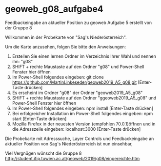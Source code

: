 # geoweb_g08_aufgabe4
Feedbackeingabe an aktueller Position zu geoweb Aufgabe 5 erstellt von der Gruppe 8


Willkommen in der Probekarte von "Sag's Niederösterreich".

Um die Karte anzusehen, folgen Sie bitte den Anweisungen:

1. Erstellen Sie einen lernen Ordner im Verzeichnis Ihrer Wahl und nennen ihn: "g08"
2. SHIFT + rechte Maustaste auf den Ordner "g08" und Power-Shell Fenster hier öffnen
3. Im Power-Shell folgendes eingeben: git clone https://github.com/MartinLinkeseder/geoweb2019_A5_g08.git [Enter-Taste drücken]
4. Es erscheint im Ordner "g08" der Ordner "geoweb2019_A5_g08"
5. SHIFT + rechte Maustaste auf den Ordner "ggeoweb2019_A5_g08" und Power-Shell Fenster hier öffnen
6. Im Power-Shell folgendes eingeben: npm install [Enter-Taste drücken]
7. Bei erfolgreicher Installation im Power-Shell folgendes eingeben: npm start [Enter-Taste drücken]
8. Mozilla Firefox in der neuesten Version (empfohlen 70.0.1)öffnen und in die Adresszeile eingeben: localhost:3000 [Enter-Taste drücken]

Die Probekarte mit Adresssuche, Layer Controls und Feedbackeingabe an aktueller Position von Sag's Niederösterreich ist nun einsehbar, 

Viel Vergnügen wünscht die Gruppe 8
http://student.ifip.tuwien.ac.at/geoweb/2019/g08/eingereichte.htm